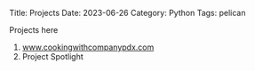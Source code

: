 Title: Projects
Date: 2023-06-26
Category: Python
Tags: pelican

Projects here
1. www.cookingwithcompanypdx.com
2. Project Spotlight
